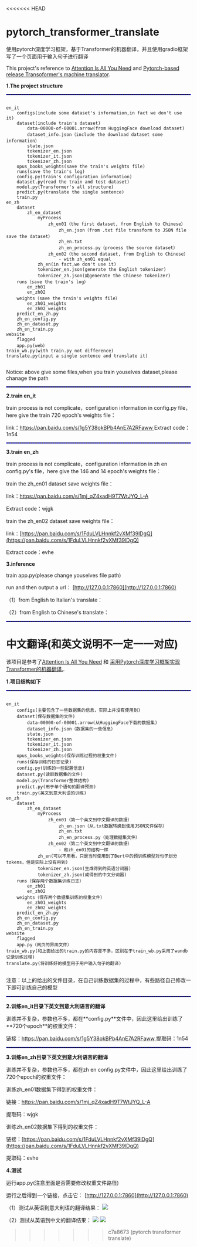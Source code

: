 <<<<<<< HEAD
# pytorch_transformer_translate
<h>使用pytorch深度学习框架，基于Transformer的机器翻译，并且使用gradio框架写了一个页面用于输入句子进行翻译</h>
<p>
  This project's reference to <a href ="https://arxiv.org/pdf/1706.03762v7.pdf" title = "Attention Is All You Need">Attention Is All You Need</a> and <a href = "https://github.com/hkproj/pytorch-transformer" title = "基于Pytorch实现Transoformer的机器翻译">Pytorch-based release Transoformer's machine translator</a>.
</p>

<p><strong>1.The project structure</strong></p>
<hr style="border : 1px dashed blue;" />

````

en_it
	configs(include some dataset's information,in fact we don't use it)
	dataset(include train's dataset)
		data-00000-of-00001.arrow(from HuggingFace download dataset)
		dataset_info.json（include the download dataset some information）
		state.json
		tokenizer_en.json
		tokenizer_it.json
		tokenizer_zh.json
	opus_books_weights(save the train's weights file)
	runs(save the train's log)
	config.py(train's configuration information)
	dataset.py(read the train and test dataset)
	model.py(Transformer's all structure)
	predict.py(translate the single sentence)
	train.py
en_zh
	dataset
		zh_en_dataset
			myProcess
				zh_en01（the first dataset, from English to Chinese）
					zh_en.json（from .txt file transform to JSON file save the dataset）
					zh_en.txt
					zh_en_process.py（process the source dataset）
				zh_en02（the second dataset, from English to Chinese）
					- with zh_en01 equal
			zh_en(in fact,we don't use it)
			tokenizer_en.json(generate the English tokenizer)
			tokenizer_zh.json(成generate the Chinese tokenizer)
	runs（save the train's log）
		en_zh01
		en_zh02
	weights（save the train's weights file）
		en_zh01_weights
		en_zh02_weights
	predict_en_zh.py
	zh_en_config.py
	zh_en_dataset.py
	zh_en_train.py
website
	flagged
	app.py(web）
train_wb.py(with train.py not difference)
translate.py(input a single sentence and translate it)
 
````
<p>Notice: above give some files,when you train youselves dataset,please chanage the path</p>
<hr style="border : 1px dashed blue;" />
<p><strong>2.train en_it</strong></p>
train process is not complicate，configuration information in config.py file，here give the train 720 epoch's weights file：

link：[https://pan.baidu.com/s/1g5Y38okBPb4AnE7A2RFaww ](https://pan.baidu.com/s/1g5Y38okBPb4AnE7A2RFaww )
Extract code：1n54

<hr style="border : 1px dashed blue;" />
<p><strong>3.train en_zh</strong></p>

train process is not complicate，configuration information in zh en config.py's file，here give the 146 and 14 epoch's weights file：

train the zh_en01 dataset save weights file：

link：[https://pan.baidu.com/s/1mj_qZ4xadH9T7WtJYQ_L-A ](https://pan.baidu.com/s/1mj_qZ4xadH9T7WtJYQ_L-A )

Extract code：wjgk

train the zh_en02 dataset save weights file：

link：[https://pan.baidu.com/s/1FduLVLHnnkf2vXMf39lDgQ](https://pan.baidu.com/s/1FduLVLHnnkf2vXMf39lDgQ) 

Extract code：evhe

<p><strong>3.inference</strong></p>
train app.py(please change youselves file path)

run and then output a url：
[http://127.0.0.1:7860](http://127.0.0.1:7860)

（1）from English to Italian's translate：


（2）from English to Chinese's translate：


<hr style="border : 1px dashed blue;" />

<h1>中文翻译(和英文说明不一定一一对应)</h1>
<p>
  该项目是参考了<a href ="https://arxiv.org/pdf/1706.03762v7.pdf" title = "Attention Is All You Need">Attention Is All You Need</a> 和 <a href = "https://github.com/hkproj/pytorch-transformer" title = "基于Pytorch实现Transoformer的机器翻译">采用Pytorch深度学习框架实现Transformer的机器翻译.</a>.
</p>
<p><strong>1.项目结构如下</strong></p>

<hr style="border : 1px dashed blue;" />

````

en_it
	configs(主要包含了一些数据集的信息，实际上并没有使用到)
	dataset(保存数据集的文件)
		data-00000-of-00001.arrow(从HuggingFace下载的数据集)
		dataset_info.json（数据集的一些信息）
		state.json
		tokenizer_en.json
		tokenizer_it.json
		tokenizer_zh.json
	opus_books_weights(保存训练过程的权重文件)
	runs(保存训练的日志记录)
	config.py(训练的一些配置信息)
	dataset.py(读取数据集的文件)
	model.py(Transformer整体结构)
	predict.py(用于单个语句的翻译预测)
	train.py(英文到意大利语的训练)
en_zh
	dataset
		zh_en_dataset
			myProcess
				zh_en01（第一个英文到中文翻译的数据）
					zh_en.json（从.txt数据转换到使用JSON文件保存）
					zh_en.txt
					zh_en_process.py（处理数据集文件）
				zh_en02（第二个英文到中文翻译的数据）
					- 和zh_en01的结构一样
			zh_en(可以不用看，只是当时使用到了Bert中的预训练模型对句子划分tokens，但是实际上没有用到)
			tokenizer_en.json(生成得到的英语分词器)
			tokenizer_zh.json(成得到的中文分词器)
	runs（保存两个数据集训练日志）
		en_zh01
		en_zh02
	weights（保存两个数据集训练的权重文件）
		en_zh01_weights
		en_zh02_weights
	predict_en_zh.py
	zh_en_config.py
	zh_en_dataset.py
	zh_en_train.py
website
	flagged
	app.py（网页的界面文件）
train_wb.py(和上面给出的train.py的内容差不多，区别在于train_wb.py采用了wandb记录训练过程)
translate.py(将训练好的模型用于用户输入句子的翻译)
 
````
<p>注意：以上的给出的文件目录，在自己训练数据集的过程中，有些路径自己修改一下即可训练自己的模型</p>
<hr style="border : 1px dashed blue;" />
<p><strong>2.训练en_it目录下英文到意大利语言的翻译</strong></p>
训练并不复杂，参数也不多，都在**config.py**文件中，因此这里给出训练了**720个epoch**的权重文件：

链接：[https://pan.baidu.com/s/1g5Y38okBPb4AnE7A2RFaww ](https://pan.baidu.com/s/1g5Y38okBPb4AnE7A2RFaww )
提取码：1n54

<hr style="border : 1px dashed blue;" />
<p><strong>3.训练en_zh目录下英文到意大利语言的翻译</strong></p>

训练并不复杂，参数也不多，都在zh en config.py文件中，因此这里给出训练了720个epoch的权重文件：

训练zh_en01数据集下得到的权重文件：

链接：[https://pan.baidu.com/s/1mj_qZ4xadH9T7WtJYQ_L-A ](https://pan.baidu.com/s/1mj_qZ4xadH9T7WtJYQ_L-A )

提取码：wjgk

训练zh_en02数据集下得到的权重文件：

链接：[https://pan.baidu.com/s/1FduLVLHnnkf2vXMf39lDgQ](https://pan.baidu.com/s/1FduLVLHnnkf2vXMf39lDgQ) 

提取码：evhe

<p><strong>4.测试</strong></p>
运行app.py(注意里面是否需要修改权重文件路径)

运行之后得到一个链接，点击它：
[http://127.0.0.1:7860](http://127.0.0.1:7860)

（1）测试从英语到意大利语的翻译结果：
<img src = "https://github.com/KeepTryingTo/pytorch_transformer_translate/blob/main/images/en_it.png"/>

（2）测试从英语到中文的翻译结果：
<img src = "https://github.com/KeepTryingTo/pytorch_transformer_translate/blob/main/images/en_zh.png"/>
<img src = "https://github.com/KeepTryingTo/pytorch_transformer_translate/blob/main/images/en_zh02.png"/>
>>>>>>> c7a8673 (pytorch transformer translate)
